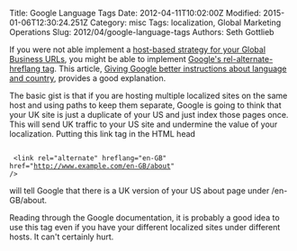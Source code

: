Title: Google Language Tags
Date: 2012-04-11T10:02:00Z
Modified: 2015-01-06T12:30:24.251Z
Category: misc
Tags: localization, Global Marketing Operations
Slug: 2012/04/google-language-tags
Authors: Seth Gottlieb

If you were not able implement a [host-based strategy for your Global Business URLs](http://blog.lionbridge.com/marketing/2012/01/31/url-management-for-a-global-business/), you might be able to implement [Google's rel-alternate-hreflang tag](http://support.google.com/webmasters/bin/answer.py?hl=en&amp;answer=189077&amp;topic=2370587&amp;ctx=topic). This article, [Giving Google better instructions about language and country](http://www.dot-connection.com/2012/03/giving-google-better-instructions-about-language-and-country/), provides a good explanation.  

The basic gist is that if you are hosting multiple localized sites on the same host and using paths to keep them separate, Google is going to think that your UK site is just a duplicate of your US and just index those pages once. This will send UK traffic to your US site and undermine the value of your localization. Putting this link tag in the HTML head

  
<code><br/>    &lt;link rel="alternate" hreflang="en-GB" href="http://www.example.com/en-GB/about" /&gt;<br/></code>  

will tell Google that there is a UK version of your US about page under /en-GB/about.  

Reading through the Google documentation, it is probably a good idea to use this tag even if you have your different localized sites under different hosts. It can't certainly hurt.
